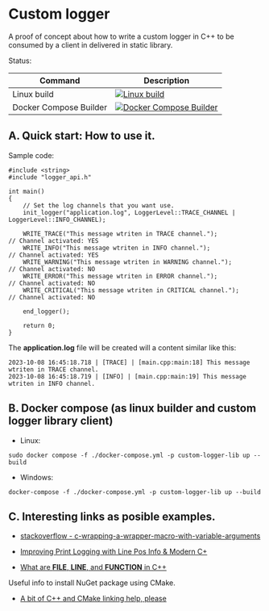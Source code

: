 # Custom logger

A proof of concept about how to write a custom logger in C++ to be consumed by a client in delivered in static library.

Status:

| Command | Description |
| --- | --- |
| Linux build | [![Linux build](https://github.com/jke94/custom-logger/actions/workflows/cmake.yml/badge.svg)](https://github.com/jke94/custom-logger/actions/workflows/cmake.yml) |
| Docker Compose Builder | [![Docker Compose Builder](https://github.com/jke94/custom-logger/actions/workflows/dockercomposebuild.yml/badge.svg)](https://github.com/jke94/custom-logger/actions/workflows/dockercomposebuild.yml) |


## A. Quick start: How to use it.

Sample code:

```
#include <string>
#include "logger_api.h"

int main()
{
    // Set the log channels that you want use.
    init_logger("application.log", LoggerLevel::TRACE_CHANNEL | LoggerLevel::INFO_CHANNEL);

    WRITE_TRACE("This message wtriten in TRACE channel.");           // Channel activated: YES
    WRITE_INFO("This message wtriten in INFO channel.");             // Channel activated: YES
    WRITE_WARNING("This message wtriten in WARNING channel.");       // Channel activated: NO
    WRITE_ERROR("This message wtriten in ERROR channel.");           // Channel activated: NO
    WRITE_CRITICAL("This message wtriten in CRITICAL channel.");     // Channel activated: NO

    end_logger();

    return 0;
}
```
The **application.log** file will be created will a content similar like this:

```
2023-10-08 16:45:18.718 | [TRACE] | [main.cpp:main:18] This message wtriten in TRACE channel.
2023-10-08 16:45:18.719 | [INFO] | [main.cpp:main:19] This message wtriten in INFO channel.
```

## B. Docker compose (as linux builder and custom logger library client)

- Linux:

```
sudo docker compose -f ./docker-compose.yml -p custom-logger-lib up --build
```

- Windows:

```
docker-compose -f ./docker-compose.yml -p custom-logger-lib up --build
```

## C. Interesting links as posible examples.

- [stackoverflow - c-wrapping-a-wrapper-macro-with-variable-arguments](https://stackoverflow.com/questions/22395738/c-wrapping-a-wrapper-macro-with-variable-arguments)

- [Improving Print Logging with Line Pos Info & Modern C+](https://www.cppstories.com/2019/04/file-pos-log/)

- [What are __FILE__, __LINE__, and __FUNCTION__ in C++](https://www.tutorialspoint.com/what-are-file-line-and-function-in-cplusplus)

Useful info to install NuGet package using CMake.
- [A bit of C++ and CMake linking help, please](https://community.gigperformer.com/t/a-bit-of-c-and-cmake-linking-help-please/11710)
